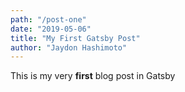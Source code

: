 ```yaml
---
path: "/post-one"
date: "2019-05-06"
title: "My First Gatsby Post"
author: "Jaydon Hashimoto"
---
```


This is my very **first** blog post in Gatsby